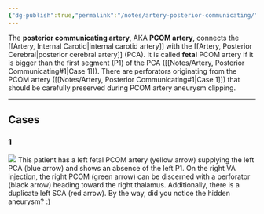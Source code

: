 ```yaml
---
{"dg-publish":true,"permalink":"/notes/artery-posterior-communicating/","created":"2023-10-08T20:55:29.032-07:00","updated":"2023-10-09T10:29:59.088-07:00"}
---
```


The **posterior communicating artery**, AKA **PCOM artery**, connects the [[Artery, Internal Carotid\|internal carotid artery]] with the [[Artery, Posterior Cerebral\|posterior cerebral artery]] (PCA). It is called **fetal** PCOM artery if it is bigger than the first segment (P1) of the PCA ([[Notes/Artery, Posterior Communicating#1\|Case 1]]). There are perforators originating from the PCOM artery ([[Notes/Artery, Posterior Communicating#1\|Case 1]]) that should be carefully preserved during PCOM artery aneurysm clipping.

---

## Cases

### 1

![](https://i.imgur.com/lTNVKxY.jpg)
This patient has a left fetal PCOM artery (yellow arrow) supplying the left PCA (blue arrow) and shows an absence of the left P1. On the right VA injection, the right PCOM (green arrow) can be discerned with a perforator (black arrow) heading toward the right thalamus. Additionally, there is a duplicate left SCA (red arrow). By the way, did you notice the hidden aneurysm? :)